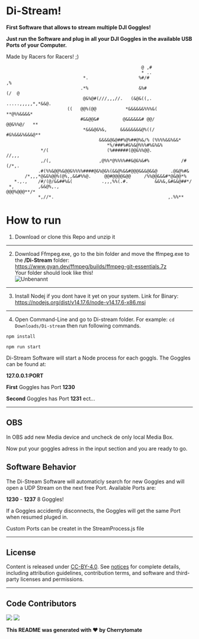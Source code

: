 ﻿# Di-Stream! 
 
 **First Software that allows to stream multiple DJI Goggles!**
 
 
 **Just run the Software and plug in all your DJI Goggles in the available USB Ports of your Computer.**
 

 Made by Racers for Racers! ;)

                                                                               
                                                       @ ,#                          
                                                       * ..                          
                                 *.                   %#/#                        ,% 
                                .*%                   &%#                  (/  @     
                                 @&%@#(///,,,//.   (&@&((,.  .....,,,,,*,*&&@.       
                           ((   @@%(@@           *&&&&&&%%%&(          **@%%&&&&*    
                                #&&@@&#         @&&&&&&# @@/             @@&%%@/   **
                                 *&&&@&%&,     &&&&&&&&@%((/      #&%&&&%&&&@**      
                                       &&&&@&@##%@%##@%&/% (%%%%&&%&&*               
                                          *%/###%#&%&@%%%#%&%&%                      
                 */(                      (%######(@@&%%@@.                //,,,     
                 ,/(,                  ,@%%*@%%%%##&@&%&#%            /#(/*,.        
                .#(%%&@@%&@@&%%%%####@&%@&%(&&@%&&#@@@&&&@&&@     .@&@%#&            
           /*,,,*@&&%@@%(@%,,&&#%%@.     @@#@@@@&@@     /%%@@&&&#*@&@@*%            
       *.,.,    /#/(@/&&##%&(           .,,,%%(.#.          &&%&,&#&&@##*/         
     *,         ,&&@%,.,                                        @@@%@@@**/*         
                *,//*.                                           ,.%%**             
                                                                                    



# How to run

1. Download or clone this Repo and unzip it
---

2. Download Ffmpeg.exe, go to the bin folder and move the ffmpeg.exe to the **/Di-Stream** folder:  
   https://www.gyan.dev/ffmpeg/builds/ffmpeg-git-essentials.7z  
   Your folder should look like this!  
   ![Unbenannt](https://user-images.githubusercontent.com/61356201/134235188-adb2a652-57a5-4fba-8d42-8406cded8615.PNG)

---

3. Install Nodej if you dont have it yet on your system. 
   Link for Binary:  
   https://nodejs.org/dist/v14.17.6/node-v14.17.6-x86.msi
---

4. Open Command-Line and go to Di-stream folder. For example:
```cd Downloads/Di-stream```
then run following commands. 


```
npm install
```

```
npm run start
```

   Di-Stream Software will start a Node process for each goggls. The Goggles can be found at:

   **127.0.0.1:PORT**

   **First** Goggles has Port **1230**

   **Second** Goggles has Port **1231** ect... 

---
## OBS

In OBS add new Media device and uncheck de only local Media Box.

Now put your goggles adress in the input section and you are ready to go. 

## Software Behavior

  The Di-Stream Software will automaticly search for new Goggles and will open a UDP Stream on  the next free Port.
  Available Ports are:

  **1230** - **1237** 8 Goggles! 

  If a Goggles accidently disconnects, the Goggles will get the same Port when resumed pluged in.

  Custom Ports can be createt in the StreamProcess.js file


---

## License

Content is released under [CC-BY-4.0](https://creativecommons.org/licenses/by/4.0/). See [notices](notices.md) for complete details, including attribution guidelines, contribution terms, and software and third-party licenses and permissions.

---

## Code Contributors
[![](https://github.com/Cherrytomate.png?size=50)](https://github.com/Cherrytomate)
[![](https://github.com/neilschuerch.png?size=50)](https://github.com/neilschuerch)


**This README was generated with ❤️ by Cherrytomate**









